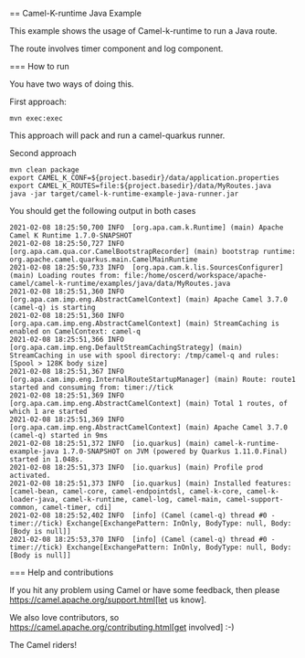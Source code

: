 == Camel-K-runtime Java Example

This example shows the usage of Camel-k-runtime to run a Java route.

The route involves timer component and log component.

=== How to run

You have two ways of doing this.

First approach:

    mvn exec:exec

This approach will pack and run a camel-quarkus runner.

Second approach

    mvn clean package
    export CAMEL_K_CONF=${project.basedir}/data/application.properties
    export CAMEL_K_ROUTES=file:${project.basedir}/data/MyRoutes.java
    java -jar target/camel-k-runtime-example-java-runner.jar

You should get the following output in both cases

    2021-02-08 18:25:50,700 INFO  [org.apa.cam.k.Runtime] (main) Apache Camel K Runtime 1.7.0-SNAPSHOT
    2021-02-08 18:25:50,727 INFO  [org.apa.cam.qua.cor.CamelBootstrapRecorder] (main) bootstrap runtime: org.apache.camel.quarkus.main.CamelMainRuntime
    2021-02-08 18:25:50,733 INFO  [org.apa.cam.k.lis.SourcesConfigurer] (main) Loading routes from: file:/home/oscerd/workspace/apache-camel/camel-k-runtime/examples/java/data/MyRoutes.java
    2021-02-08 18:25:51,360 INFO  [org.apa.cam.imp.eng.AbstractCamelContext] (main) Apache Camel 3.7.0 (camel-q) is starting
    2021-02-08 18:25:51,360 INFO  [org.apa.cam.imp.eng.AbstractCamelContext] (main) StreamCaching is enabled on CamelContext: camel-q
    2021-02-08 18:25:51,366 INFO  [org.apa.cam.imp.eng.DefaultStreamCachingStrategy] (main) StreamCaching in use with spool directory: /tmp/camel-q and rules: [Spool > 128K body size]
    2021-02-08 18:25:51,367 INFO  [org.apa.cam.imp.eng.InternalRouteStartupManager] (main) Route: route1 started and consuming from: timer://tick
    2021-02-08 18:25:51,369 INFO  [org.apa.cam.imp.eng.AbstractCamelContext] (main) Total 1 routes, of which 1 are started
    2021-02-08 18:25:51,369 INFO  [org.apa.cam.imp.eng.AbstractCamelContext] (main) Apache Camel 3.7.0 (camel-q) started in 9ms
    2021-02-08 18:25:51,372 INFO  [io.quarkus] (main) camel-k-runtime-example-java 1.7.0-SNAPSHOT on JVM (powered by Quarkus 1.11.0.Final) started in 1.048s. 
    2021-02-08 18:25:51,373 INFO  [io.quarkus] (main) Profile prod activated. 
    2021-02-08 18:25:51,373 INFO  [io.quarkus] (main) Installed features: [camel-bean, camel-core, camel-endpointdsl, camel-k-core, camel-k-loader-java, camel-k-runtime, camel-log, camel-main, camel-support-  common, camel-timer, cdi]
    2021-02-08 18:25:52,402 INFO  [info] (Camel (camel-q) thread #0 - timer://tick) Exchange[ExchangePattern: InOnly, BodyType: null, Body: [Body is null]]
    2021-02-08 18:25:53,370 INFO  [info] (Camel (camel-q) thread #0 - timer://tick) Exchange[ExchangePattern: InOnly, BodyType: null, Body: [Body is null]]

=== Help and contributions

If you hit any problem using Camel or have some feedback, then please
https://camel.apache.org/support.html[let us know].

We also love contributors, so
https://camel.apache.org/contributing.html[get involved] :-)

The Camel riders!
